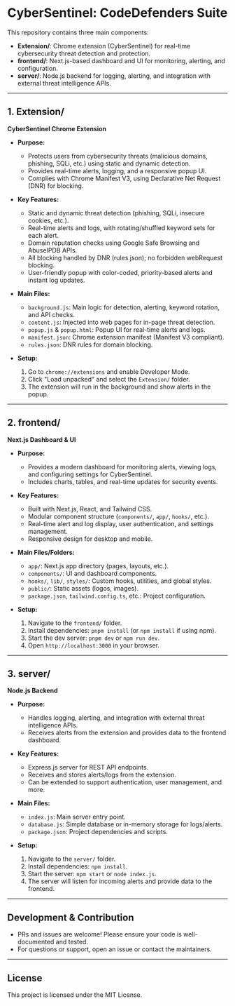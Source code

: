 # CyberSentinel: CodeDefenders Suite

This repository contains three main components:

- **Extension/**: Chrome extension (CyberSentinel) for real-time cybersecurity threat detection and protection.
- **frontend/**: Next.js-based dashboard and UI for monitoring, alerting, and configuration.
- **server/**: Node.js backend for logging, alerting, and integration with external threat intelligence APIs.

---

## 1. Extension/

**CyberSentinel Chrome Extension**

- **Purpose:**
  - Protects users from cybersecurity threats (malicious domains, phishing, SQLi, etc.) using static and dynamic detection.
  - Provides real-time alerts, logging, and a responsive popup UI.
  - Complies with Chrome Manifest V3, using Declarative Net Request (DNR) for blocking.

- **Key Features:**
  - Static and dynamic threat detection (phishing, SQLi, insecure cookies, etc.).
  - Real-time alerts and logs, with rotating/shuffled keyword sets for each alert.
  - Domain reputation checks using Google Safe Browsing and AbuseIPDB APIs.
  - All blocking handled by DNR (rules.json); no forbidden webRequest blocking.
  - User-friendly popup with color-coded, priority-based alerts and instant log updates.

- **Main Files:**
  - `background.js`: Main logic for detection, alerting, keyword rotation, and API checks.
  - `content.js`: Injected into web pages for in-page threat detection.
  - `popup.js` & `popup.html`: Popup UI for real-time alerts and logs.
  - `manifest.json`: Chrome extension manifest (Manifest V3 compliant).
  - `rules.json`: DNR rules for domain blocking.

- **Setup:**
  1. Go to `chrome://extensions` and enable Developer Mode.
  2. Click "Load unpacked" and select the `Extension/` folder.
  3. The extension will run in the background and show alerts in the popup.

---

## 2. frontend/

**Next.js Dashboard & UI**

- **Purpose:**
  - Provides a modern dashboard for monitoring alerts, viewing logs, and configuring settings for CyberSentinel.
  - Includes charts, tables, and real-time updates for security events.

- **Key Features:**
  - Built with Next.js, React, and Tailwind CSS.
  - Modular component structure (`components/`, `app/`, `hooks/`, etc.).
  - Real-time alert and log display, user authentication, and settings management.
  - Responsive design for desktop and mobile.

- **Main Files/Folders:**
  - `app/`: Next.js app directory (pages, layouts, etc.).
  - `components/`: UI and dashboard components.
  - `hooks/`, `lib/`, `styles/`: Custom hooks, utilities, and global styles.
  - `public/`: Static assets (logos, images).
  - `package.json`, `tailwind.config.ts`, etc.: Project configuration.

- **Setup:**
  1. Navigate to the `frontend/` folder.
  2. Install dependencies: `pnpm install` (or `npm install` if using npm).
  3. Start the dev server: `pnpm dev` or `npm run dev`.
  4. Open `http://localhost:3000` in your browser.

---

## 3. server/

**Node.js Backend**

- **Purpose:**
  - Handles logging, alerting, and integration with external threat intelligence APIs.
  - Receives alerts from the extension and provides data to the frontend dashboard.

- **Key Features:**
  - Express.js server for REST API endpoints.
  - Receives and stores alerts/logs from the extension.
  - Can be extended to support authentication, user management, and more.

- **Main Files:**
  - `index.js`: Main server entry point.
  - `database.js`: Simple database or in-memory storage for logs/alerts.
  - `package.json`: Project dependencies and scripts.

- **Setup:**
  1. Navigate to the `server/` folder.
  2. Install dependencies: `npm install`.
  3. Start the server: `npm start` or `node index.js`.
  4. The server will listen for incoming alerts and provide data to the frontend.

---

## Development & Contribution

- PRs and issues are welcome! Please ensure your code is well-documented and tested.
- For questions or support, open an issue or contact the maintainers.

---

## License

This project is licensed under the MIT License.
